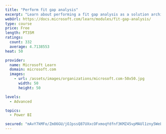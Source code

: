 ```yaml
---
title: "Perform fit gap analysis"
excerpt: "Learn about performing a fit gap analysis as a solution architect for Dynamics 365 and Microsoft Power Platform."
webUrl: https://docs.microsoft.com/learn/modules/fit-gap-analysis/
type: course
price: Free
length: PT35M
ratings:
  count: 332
  average: 4.7138553
heat: 50

provider:
  name: Microsoft Learn
  domain: microsoft.com
  images:
    - url: /assets/images/organizations/microsoft.com-50x50.jpg
      width: 50
      height: 50

levels:
  - Advanced

topics:
  - Power BI

secured: "mAvY7kMFo/Zm86GU/jOJpssQ87UXxcOFxmoqYdfnf3KMZ45vpMAUl1zny5WeLLao7gunweBlL98iRXUvCGkx58yQvr7BDQ8kfbhZtE1T/8w/nGtzemu4NQ2G4hqLC7Ue26R+EYBCBJsRaw3EYtIIRekjvQ8xH4ocK1WfN9ssCVeGk6j9XDcfsa7mpv05Q/Lo0no5EAFyAL529a7H489bctGrzyJudXvzXQaUK85j9gavzo1Wg4EQXTS0MTPoQPl90cglbOYIBEuBIin1KdsYdJVIGvshCGjXBgcWusS3yMEJZGhRp8MwGyYJmdWsy+12CaIFe+k/SaBanWcMXpmIFDWYjuxA9mcg+bxUtEk5OECR0/X3WQ1oyFPvqOwdowWSe4KnLE0BEYLQ0ShLDqrRalApWVV5snHbW3CKTDOkczA=;hKZO0LoqT1TPb+qmOWphWA=="
---
```



